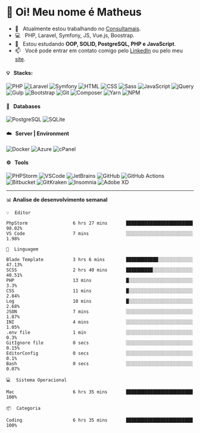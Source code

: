 # 👋 Oi! Meu nome é Matheus

- 🔭 &nbsp; Atualmente estou trabalhando no [Consultamais](https://consultamais.com.br/).
- 💻 &nbsp; PHP, Laravel, Symfony, JS, Vue.js, Boostrap.
- 🌱 &nbsp; Estou estudando **OOP, SOLID, PostgreSQL, PHP e JavaScript**.
- 📫 &nbsp; Você pode entrar em contato comigo pelo [LinkedIn](https://www.linkedin.com/in/matheuscamargoxavier/) ou pelo meu [site](https://matheuscamargo.co).

#### 💡 &nbsp; Stacks:
![PHP](https://img.shields.io/badge/-PHP-777BB4?&logo=php&logoColor=FFFFFF)
![Laravel](https://img.shields.io/badge/-Laravel-FF2D20?&logo=laravel&logoColor=FFFFFF)
![Symfony](https://img.shields.io/badge/-Symfony-000000?&logo=symfony&logoColor=FFFFFF)
![HTML](https://img.shields.io/badge/-HTML-E34F26?&logo=html5&logoColor=FFFFFF)
![CSS](https://img.shields.io/badge/-CSS-1572B6?&logo=css3&logoColor=FFFFFF)
![Sass](https://img.shields.io/badge/-Sass-CC6699?&logo=sass&logoColor=FFFFFF)
![JavaScript](https://img.shields.io/badge/-JavaScript-F7DF1E?&logo=javascript&logoColor=FFFFFF)
![jQuery](https://img.shields.io/badge/-jQuery-0769AD?&logo=jquery&logoColor=FFFFFF)
![Gulp](https://img.shields.io/badge/-Gulp-CF4647?&logo=gulp&logoColor=FFFFFF)
![Bootstrap](https://img.shields.io/badge/-Bootstrap-7952B3?&logo=bootstrap&logoColor=FFFFFF)
![Git](https://img.shields.io/badge/-Git-F05032?&logo=git&logoColor=FFFFFF)
![Composer](https://img.shields.io/badge/-Composer-885630?&logo=composer&logoColor=FFFFFF)
![Yarn](https://img.shields.io/badge/-Yarn-2C8EBB?&logo=yarn&logoColor=FFFFFF)
![NPM](https://img.shields.io/badge/-npm-CB3837?&logo=npm&logoColor=FFFFFF)

#### 💾 &nbsp; Databases
![PostgreSQL](https://img.shields.io/badge/-PostgreSQL-336791?&logo=PostgreSQL&logoColor=FFFFFF)
![SQLite](https://img.shields.io/badge/-SQLite-003B57?&logo=SQLite&logoColor=FFFFFF)

#### ☁️ &nbsp; Server | Environment
![Docker](https://img.shields.io/badge/-Docker-2496ED?&logo=docker&logoColor=FFFFFF)
![Azure](https://img.shields.io/badge/-Azure-0089D6?&logo=microsoft%20azure&logoColor=FFFFFF)
![cPanel](https://img.shields.io/badge/-cPanel-FF6C2C?&logo=cpanel&logoColor=FFFFFF)

#### ⚙️ &nbsp; Tools
![PHPStorm](https://img.shields.io/badge/-PHPStorm-000000?&logo=PHPStorm&logoColor=FFFFFF)
![VSCode](https://img.shields.io/badge/-VSCode-007ACC?&logo=Visual%20Studio%20Code&logoColor=FFFFFF) 
![JetBrains](https://img.shields.io/badge/-JetBrains-000000?&logo=jetbrains&logoColor=FFFFFF) 
![GitHub](https://img.shields.io/badge/-GitHub-181717?&logo=github&logoColor=FFFFFF) 
![GitHub Actions](https://img.shields.io/badge/-GitHub%20Actions-181717?&logo=GitHub%20Actions&logoColor=FFFFFF) 
![Bitbucket](https://img.shields.io/badge/-Bitbucket-0052CC?&logo=bitbucket&logoColor=FFFFFF)
![GitKraken](https://img.shields.io/badge/-GitKraken-179287?&logo=GitKraken&logoColor=FFFFFF)
![Insomnia](https://img.shields.io/badge/-Insomnia-5849BE?&logo=Insomnia&logoColor=FFFFFF)
![Adobe XD](https://img.shields.io/badge/-Adobe%20XD-FF61F6?&logo=adobe%20xd&logoColor=FFFFFF) 
_______

📊  **Analise de desenvolvimento semanal**
```text
💡  Editor

PhpStorm                 6 hrs 27 mins       █████████████████████████     98.02%
VS Code                  7 mins              ░░░░░░░░░░░░░░░░░░░░░░░░░      1.98%
```
```text
💬  Linguagem

Blade Template           3 hrs 6 mins        ████████████░░░░░░░░░░░░░     47.13%
SCSS                     2 hrs 40 mins       ██████████░░░░░░░░░░░░░░░     40.51%
PHP                      13 mins             █░░░░░░░░░░░░░░░░░░░░░░░░       3.3%
CSS                      11 mins             █░░░░░░░░░░░░░░░░░░░░░░░░      2.84%
Log                      10 mins             █░░░░░░░░░░░░░░░░░░░░░░░░      2.68%
JSON                     7 mins              ░░░░░░░░░░░░░░░░░░░░░░░░░      1.87%
INI                      4 mins              ░░░░░░░░░░░░░░░░░░░░░░░░░      1.05%
.env file                1 min               ░░░░░░░░░░░░░░░░░░░░░░░░░       0.3%
GitIgnore file           0 secs              ░░░░░░░░░░░░░░░░░░░░░░░░░      0.15%
EditorConfig             0 secs              ░░░░░░░░░░░░░░░░░░░░░░░░░       0.1%
Bash                     0 secs              ░░░░░░░░░░░░░░░░░░░░░░░░░      0.07%
```
```text
💻  Sistema Operacional

Mac                      6 hrs 35 mins       █████████████████████████       100%
```
```text
📦  Categoria

Coding                   6 hrs 35 mins       █████████████████████████       100%
```
